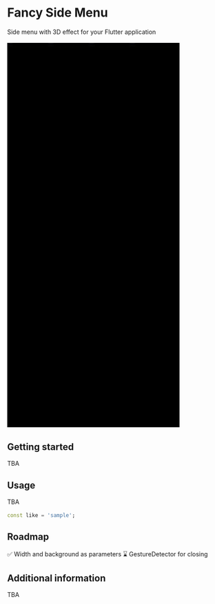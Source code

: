 # Fancy Side Menu

Side menu with 3D effect for your Flutter application
<br/>
<br/>
<img src="/decor/demo.gif" width="400" />

## Getting started

TBA

## Usage

TBA

```dart
const like = 'sample';
```

## Roadmap

✅ Width and background as parameters
⌛ GestureDetector for closing 

## Additional information

TBA
